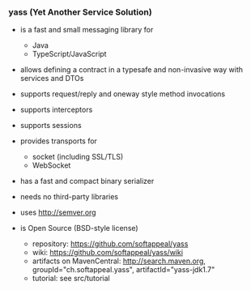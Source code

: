 ### yass (Yet Another Service Solution)

* is a fast and small messaging library for
  * Java
  * TypeScript/JavaScript

* allows defining a contract in a typesafe and non-invasive way with services and DTOs

* supports request/reply and oneway style method invocations

* supports interceptors

* supports sessions

* provides transports for
  * socket (including SSL/TLS)
  * WebSocket

* has a fast and compact binary serializer

* needs no third-party libraries

* uses http://semver.org

* is Open Source (BSD-style license)
  * repository: https://github.com/softappeal/yass
  * wiki: https://github.com/softappeal/yass/wiki
  * artifacts on MavenCentral: http://search.maven.org, groupId="ch.softappeal.yass", artifactId="yass-jdk1.7"
  * tutorial: see src/tutorial
